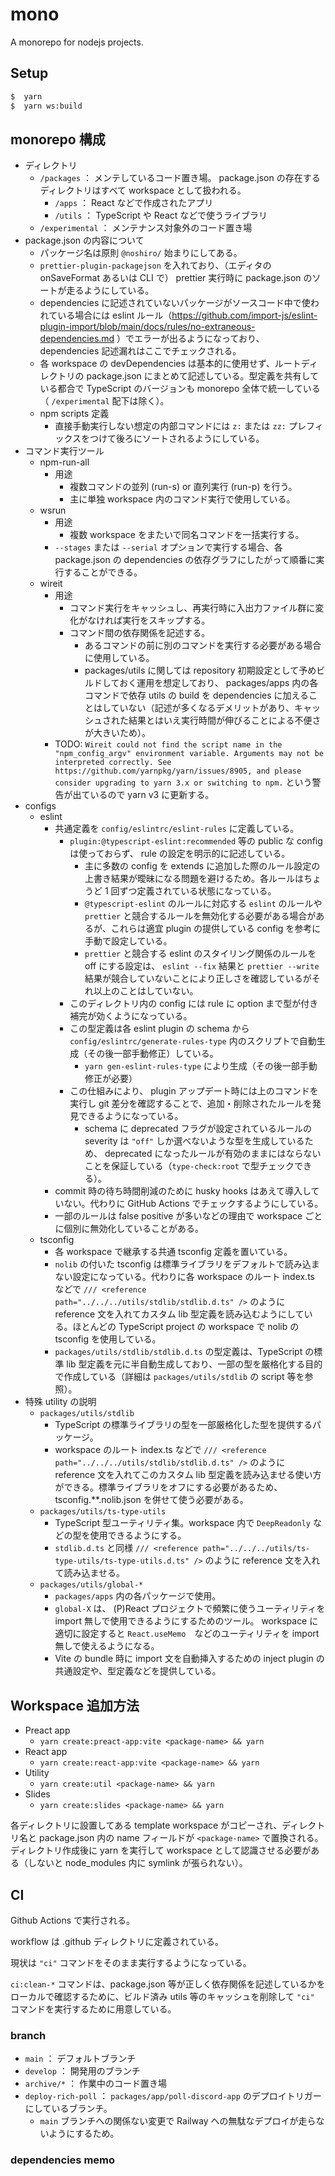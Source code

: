# mono

A monorepo for nodejs projects.

## Setup

```sh
$  yarn
$  yarn ws:build
```

## monorepo 構成

-   ディレクトリ
    -   `/packages` ： メンテしているコード置き場。 package.json の存在するディレクトリはすべて workspace として扱われる。
        -   `/apps` ： React などで作成されたアプリ
        -   `/utils` ： TypeScript や React などで使うライブラリ
    -   `/experimental` ： メンテナンス対象外のコード置き場
-   package.json の内容について
    -   パッケージ名は原則 `@noshiro/` 始まりにしてある。
    -   `prettier-plugin-packagejson` を入れており、（エディタの onSaveFormat あるいは CLI で） prettier 実行時に package.json のソートが走るようにしている。
    -   dependencies に記述されていないパッケージがソースコード中で使われている場合には eslint ルール（https://github.com/import-js/eslint-plugin-import/blob/main/docs/rules/no-extraneous-dependencies.md ）でエラーが出るようになっており、 dependencies 記述漏れはここでチェックされる。
    -   各 workspace の devDependencies は基本的に使用せず、ルートディレクトリの package.json にまとめて記述している。型定義を共有している都合で TypeScript のバージョンも monorepo 全体で統一している（ `/experimental` 配下は除く）。
    -   npm scripts 定義
        -   直接手動実行しない想定の内部コマンドには `z:` または `zz:` プレフィックスをつけて後ろにソートされるようにしている。
-   コマンド実行ツール
    -   npm-run-all
        -   用途
            -   複数コマンドの並列 (run-s) or 直列実行 (run-p) を行う。
            -   主に単独 workspace 内のコマンド実行で使用している。
    -   wsrun
        -   用途
            -   複数 workspace をまたいで同名コマンドを一括実行する。
        -   `--stages` または `--serial` オプションで実行する場合、各 package.json の dependencies の依存グラフにしたがって順番に実行することができる。
    -   wireit
        -   用途
            -   コマンド実行をキャッシュし、再実行時に入出力ファイル群に変化がなければ実行をスキップする。
            -   コマンド間の依存関係を記述する。
                -   あるコマンドの前に別のコマンドを実行する必要がある場合に使用している。
                -   packages/utils に関しては repository 初期設定として予めビルドしておく運用を想定しており、 packages/apps 内の各コマンドで依存 utils の build を dependencies に加えることはしていない（記述が多くなるデメリットがあり、キャッシュされた結果とはいえ実行時間が伸びることによる不便さが大きいため）。
        -   TODO: `Wireit could not find the script name in the "npm_config_argv" environment variable. Arguments may not be interpreted correctly. See https://github.com/yarnpkg/yarn/issues/8905, and please consider upgrading to yarn 3.x or switching to npm.` という警告が出ているので yarn v3 に更新する。
-   configs
    -   eslint
        -   共通定義を `config/eslintrc/eslint-rules` に定義している。
            -   `plugin:@typescript-eslint:recommended` 等の public な config は使っておらず、 rule の設定を明示的に記述している。
                -   主に多数の config を extends に追加した際のルール設定の上書き結果が曖昧になる問題を避けるため。各ルールはちょうど 1 回ずつ定義されている状態になっている。
                -   `@typescript-eslint` のルールに対応する `eslint` のルールや `prettier` と競合するルールを無効化する必要がある場合があるが、これらは適宜 plugin の提供している config を参考に手動で設定している。
                -   `prettier` と競合する eslint のスタイリング関係のルールを off にする設定は、 `eslint --fix` 結果と `prettier --write` 結果が競合していないことにより正しさを確認しているがそれ以上のことはしていない。
            -   このディレクトリ内の config には rule に option まで型が付き補完が効くようになっている。
            -   この型定義は各 eslint plugin の schema から `config/eslintrc/generate-rules-type` 内のスクリプトで自動生成（その後一部手動修正）している。
                -   `yarn gen-eslint-rules-type` により生成（その後一部手動修正が必要）
            -   この仕組みにより、 plugin アップデート時には上のコマンドを実行し git 差分を確認することで、追加・削除されたルールを発見できるようになっている。
                -   schema に deprecated フラグが設定されているルールの severity は `"off"` しか選べないような型を生成しているため、 deprecated になったルールが有効のままにはならないことを保証している（`type-check:root` で型チェックできる）。
        -   commit 時の待ち時間削減のために husky hooks はあえて導入していない。代わりに GitHub Actions でチェックするようにしている。
        -   一部のルールは false positive が多いなどの理由で workspace ごとに個別に無効化していることがある。
    -   tsconfig
        -   各 workspace で継承する共通 tsconfig 定義を置いている。
        -   `nolib` の付いた tsconfig は標準ライブラリをデフォルトで読み込まない設定になっている。代わりに各 workspace のルート index.ts などで `/// <reference path="../../../utils/stdlib/stdlib.d.ts" />` のように reference 文を入れてカスタム lib 型定義を読み込むようにしている。ほとんどの TypeScript project の workspace で nolib の tsconfig を使用している。
        -   `packages/utils/stdlib/stdlib.d.ts` の型定義は、TypeScript の標準 lib 型定義を元に半自動生成しており、一部の型を厳格化する目的で作成している（詳細は `packages/utils/stdlib` の script 等を参照）。
-   特殊 utility の説明
    -   `packages/utils/stdlib`
        -   TypeScript の標準ライブラリの型を一部厳格化した型を提供するパッケージ。
        -   workspace のルート index.ts などで `/// <reference path="../../../utils/stdlib/stdlib.d.ts" />` のように reference 文を入れてこのカスタム lib 型定義を読み込ませる使い方ができる。標準ライブラリをオフにする必要があるため、 tsconfig.\*\*.nolib.json を併せて使う必要がある。
    -   `packages/utils/ts-type-utils`
        -   TypeScript 型ユーティリティ集。workspace 内で `DeepReadonly` などの型を使用できるようにする。
        -   `stdlib.d.ts` と同様 `/// <reference path="../../../utils/ts-type-utils/ts-type-utils.d.ts" />` のように reference 文を入れて読み込ませる。
    -   `packages/utils/global-*`
        -   `packages/apps` 内の各パッケージで使用。
        -   `global-X` は、 (P)React プロジェクトで頻繁に使うユーティリティを import 無しで使用できるようにするためのツール。 workspace に適切に設定すると `React.useMemo`　などのユーティリティを import 無しで使えるようになる。
        -   Vite の bundle 時に import 文を自動挿入するための inject plugin の共通設定や、型定義などを提供している。

## Workspace 追加方法

-   Preact app
    -   `yarn create:preact-app:vite <package-name> && yarn`
-   React app
    -   `yarn create:react-app:vite <package-name> && yarn`
-   Utility
    -   `yarn create:util <package-name> && yarn`
-   Slides
    -   `yarn create:slides <package-name> && yarn`

各ディレクトリに設置してある template workspace がコピーされ、ディレクトリ名と package.json 内の name フィールドが `<package-name>` で置換される。
ディレクトリ作成後に yarn を実行して workspace として認識させる必要がある（しないと node_modules 内に symlink が張られない）。

## CI

Github Actions で実行される。

workflow は .github ディレクトリに定義されている。

現状は `"ci"` コマンドをそのまま実行するようになっている。

`ci:clean-*` コマンドは、package.json 等が正しく依存関係を記述しているかをローカルで確認するために、ビルド済み utils 等のキャッシュを削除して `"ci"` コマンドを実行するために用意している。

### branch

-   `main` ： デフォルトブランチ
-   `develop` ： 開発用のブランチ
-   `archive/*` ： 作業中のコード置き場
-   `deploy-rich-poll` ： `packages/app/poll-discord-app` のデプロイトリガーにしているブランチ。
    -   `main` ブランチへの関係ない変更で Railway への無駄なデプロイが走らないようにするため。

### dependencies memo
